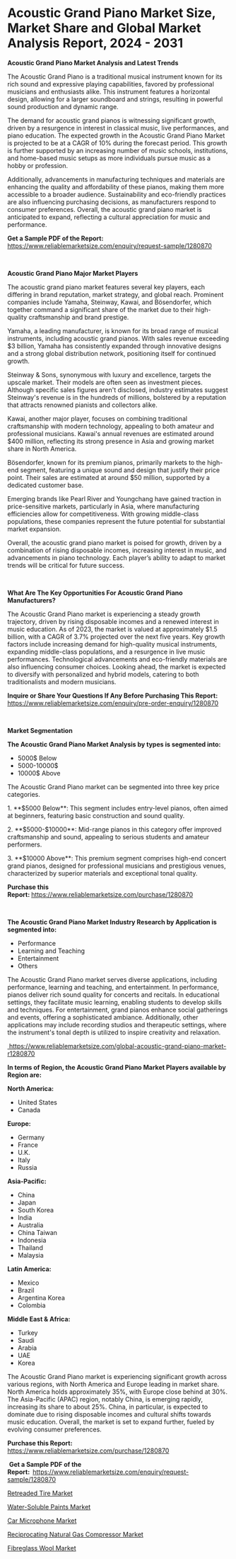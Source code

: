 <p><h1>Acoustic Grand Piano Market Size, Market Share and Global Market Analysis Report, 2024 - 2031</h1></p><p><strong>Acoustic Grand Piano Market Analysis and Latest Trends</strong></p>
<p><p>The Acoustic Grand Piano is a traditional musical instrument known for its rich sound and expressive playing capabilities, favored by professional musicians and enthusiasts alike. This instrument features a horizontal design, allowing for a larger soundboard and strings, resulting in powerful sound production and dynamic range. </p><p>The demand for acoustic grand pianos is witnessing significant growth, driven by a resurgence in interest in classical music, live performances, and piano education. The expected growth in the Acoustic Grand Piano Market is projected to be at a CAGR of 10% during the forecast period. This growth is further supported by an increasing number of music schools, institutions, and home-based music setups as more individuals pursue music as a hobby or profession. </p><p>Additionally, advancements in manufacturing techniques and materials are enhancing the quality and affordability of these pianos, making them more accessible to a broader audience. Sustainability and eco-friendly practices are also influencing purchasing decisions, as manufacturers respond to consumer preferences. Overall, the acoustic grand piano market is anticipated to expand, reflecting a cultural appreciation for music and performance.</p></p>
<p><strong>Get a Sample PDF of the Report:&nbsp;</strong> <a href="https://www.reliablemarketsize.com/enquiry/request-sample/1280870?utm_campaign=1836&utm_medium=2&utm_source=Github&utm_content=ia&utm_term=10122024&utm_id=acoustic-grand-piano">https://www.reliablemarketsize.com/enquiry/request-sample/1280870</a></p>
<p>&nbsp;</p>
<p><strong>Acoustic Grand Piano Major Market Players</strong></p>
<p><p>The acoustic grand piano market features several key players, each differing in brand reputation, market strategy, and global reach. Prominent companies include Yamaha, Steinway, Kawai, and Bösendorfer, which together command a significant share of the market due to their high-quality craftsmanship and brand prestige.</p><p>Yamaha, a leading manufacturer, is known for its broad range of musical instruments, including acoustic grand pianos. With sales revenue exceeding $3 billion, Yamaha has consistently expanded through innovative designs and a strong global distribution network, positioning itself for continued growth.</p><p>Steinway & Sons, synonymous with luxury and excellence, targets the upscale market. Their models are often seen as investment pieces. Although specific sales figures aren't disclosed, industry estimates suggest Steinway's revenue is in the hundreds of millions, bolstered by a reputation that attracts renowned pianists and collectors alike. </p><p>Kawai, another major player, focuses on combining traditional craftsmanship with modern technology, appealing to both amateur and professional musicians. Kawai's annual revenues are estimated around $400 million, reflecting its strong presence in Asia and growing market share in North America.</p><p>Bösendorfer, known for its premium pianos, primarily markets to the high-end segment, featuring a unique sound and design that justify their price point. Their sales are estimated at around $50 million, supported by a dedicated customer base.</p><p>Emerging brands like Pearl River and Youngchang have gained traction in price-sensitive markets, particularly in Asia, where manufacturing efficiencies allow for competitiveness. With growing middle-class populations, these companies represent the future potential for substantial market expansion.</p><p>Overall, the acoustic grand piano market is poised for growth, driven by a combination of rising disposable incomes, increasing interest in music, and advancements in piano technology. Each player’s ability to adapt to market trends will be critical for future success.</p></p>
<p>&nbsp;</p>
<p><strong>What Are The Key Opportunities For Acoustic Grand Piano Manufacturers?</strong></p>
<p><p>The Acoustic Grand Piano market is experiencing a steady growth trajectory, driven by rising disposable incomes and a renewed interest in music education. As of 2023, the market is valued at approximately $1.5 billion, with a CAGR of 3.7% projected over the next five years. Key growth factors include increasing demand for high-quality musical instruments, expanding middle-class populations, and a resurgence in live music performances. Technological advancements and eco-friendly materials are also influencing consumer choices. Looking ahead, the market is expected to diversify with personalized and hybrid models, catering to both traditionalists and modern musicians.</p></p>
<p><strong>Inquire or Share Your Questions If Any Before Purchasing This Report:</strong> <a href="https://www.reliablemarketsize.com/enquiry/pre-order-enquiry/1280870?utm_campaign=1836&utm_medium=2&utm_source=Github&utm_content=ia&utm_term=10122024&utm_id=acoustic-grand-piano">https://www.reliablemarketsize.com/enquiry/pre-order-enquiry/1280870</a></p>
<p>&nbsp;</p>
<p><strong>Market Segmentation</strong></p>
<p><strong>The Acoustic Grand Piano Market Analysis by types is segmented into:</strong></p>
<p><ul><li>5000$ Below</li><li>5000-10000$</li><li>10000$ Above</li></ul></p>
<p><p>The Acoustic Grand Piano market can be segmented into three key price categories. </p><p>1. **$5000 Below**: This segment includes entry-level pianos, often aimed at beginners, featuring basic construction and sound quality.</p><p>2. **$5000-$10000**: Mid-range pianos in this category offer improved craftsmanship and sound, appealing to serious students and amateur performers.</p><p>3. **$10000 Above**: This premium segment comprises high-end concert grand pianos, designed for professional musicians and prestigious venues, characterized by superior materials and exceptional tonal quality.</p></p>
<p><strong>Purchase this Report:&nbsp;</strong><a href="https://www.reliablemarketsize.com/purchase/1280870?utm_campaign=1836&utm_medium=2&utm_source=Github&utm_content=ia&utm_term=10122024&utm_id=acoustic-grand-piano">https://www.reliablemarketsize.com/purchase/1280870</a></p>
<p>&nbsp;</p>
<p><strong>The Acoustic Grand Piano Market Industry Research by Application is segmented into:</strong></p>
<p><ul><li>Performance</li><li>Learning and Teaching</li><li>Entertainment</li><li>Others</li></ul></p>
<p><p>The Acoustic Grand Piano market serves diverse applications, including performance, learning and teaching, and entertainment. In performance, pianos deliver rich sound quality for concerts and recitals. In educational settings, they facilitate music learning, enabling students to develop skills and techniques. For entertainment, grand pianos enhance social gatherings and events, offering a sophisticated ambiance. Additionally, other applications may include recording studios and therapeutic settings, where the instrument's tonal depth is utilized to inspire creativity and relaxation.</p></p>
<p><a href="https://www.reliablemarketsize.com/global-acoustic-grand-piano-market-r1280870?utm_campaign=1836&utm_medium=2&utm_source=Github&utm_content=ia&utm_term=10122024&utm_id=acoustic-grand-piano">&nbsp;https://www.reliablemarketsize.com/global-acoustic-grand-piano-market-r1280870</a></p>
<p><strong>In terms of Region, the Acoustic Grand Piano Market Players available by Region are:</strong></p>
<p>
    <p> <strong> North America: </strong>
        <ul>
            <li>United States</li>
            <li>Canada</li>
        </ul>
        </p> 
    <p> <strong> Europe: </strong>
        <ul>
            <li>Germany</li>
            <li>France</li>
            <li>U.K.</li>
            <li>Italy</li>
            <li>Russia</li>
        </ul>
        </p> 
    <p> <strong> Asia-Pacific: </strong>
        <ul>
            <li>China</li>
            <li>Japan</li>
            <li>South Korea</li>
            <li>India</li>
            <li>Australia</li>
            <li>China Taiwan</li>
            <li>Indonesia</li>
            <li>Thailand</li>
            <li>Malaysia</li>
        </ul>
        </p> 
    <p> <strong> Latin America: </strong>
        <ul>
            <li>Mexico</li>
            <li>Brazil</li>
            <li>Argentina Korea</li>
            <li>Colombia</li>
        </ul>
        </p> 
    <p> <strong> Middle East & Africa: </strong>
        <ul>
            <li>Turkey</li>
            <li>Saudi</li>
            <li>Arabia</li>
            <li>UAE</li>
            <li>Korea</li>
        </ul>
    </p>
    </p>
<p><p>The Acoustic Grand Piano market is experiencing significant growth across various regions, with North America and Europe leading in market share. North America holds approximately 35%, with Europe close behind at 30%. The Asia-Pacific (APAC) region, notably China, is emerging rapidly, increasing its share to about 25%. China, in particular, is expected to dominate due to rising disposable incomes and cultural shifts towards music education. Overall, the market is set to expand further, fueled by evolving consumer preferences.</p></p>
<p><strong>Purchase this Report: </strong><a href="https://www.reliablemarketsize.com/purchase/1280870?utm_campaign=1836&utm_medium=2&utm_source=Github&utm_content=ia&utm_term=10122024&utm_id=acoustic-grand-piano">https://www.reliablemarketsize.com/purchase/1280870</a></p>
<p>&nbsp;<strong>Get a Sample PDF of the Report:&nbsp;&nbsp;</strong><a href="https://www.reliablemarketsize.com/enquiry/request-sample/1280870?utm_campaign=1836&utm_medium=2&utm_source=Github&utm_content=ia&utm_term=10122024&utm_id=acoustic-grand-piano">https://www.reliablemarketsize.com/enquiry/request-sample/1280870</a></p>
<p><strong></strong></p>
<p><p><a href="https://www.linkedin.com/pulse/thorough-examinati-insightronics-rah0f?utm_campaign=1836&utm_medium=2&utm_source=Github&utm_content=ia&utm_term=10122024&utm_id=acoustic-grand-piano">Retreaded Tire Market</a></p><p><a href="https://www.linkedin.com/pulse/water-soluble-paints-market-growth-outlook-65cagr-challenges-sdpmf?utm_campaign=1836&utm_medium=2&utm_source=Github&utm_content=ia&utm_term=10122024&utm_id=acoustic-grand-piano">Water-Soluble Paints Market</a></p><p><a href="https://www.linkedin.com/pulse/c-hannibex-sqmmf?utm_campaign=1836&utm_medium=2&utm_source=Github&utm_content=ia&utm_term=10122024&utm_id=acoustic-grand-piano">Car Microphone Market</a></p><p><a href="https://www.linkedin.com/pulse/thorough-examinati-insightronics-rah0f?utm_campaign=1836&utm_medium=2&utm_source=Github&utm_content=ia&utm_term=10122024&utm_id=acoustic-grand-piano">Reciprocating Natural Gas Compressor Market</a></p><p><a href="https://www.linkedin.com/pulse/fibreglass-wool-market-trends-report-current-industry-analysis-fbslc?utm_campaign=1836&utm_medium=2&utm_source=Github&utm_content=ia&utm_term=10122024&utm_id=acoustic-grand-piano">Fibreglass Wool Market</a></p></p>